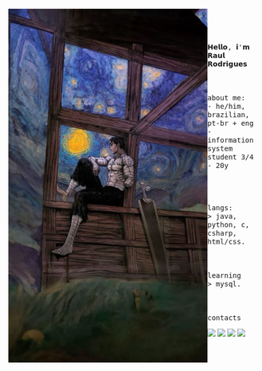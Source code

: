 <p float="left">
  <img src="https://github.com/raaulrodrigues/raaulrodrigues/blob/main/guts.jpg" width="400" align="left">
  <p float="left">
    <samp>
      <br>
      <br>
      <br>
      <br>
      𝗛𝗲𝗹𝗹𝗼, 𝗶'𝗺 𝗥𝗮𝘂𝗹 𝗥𝗼𝗱𝗿𝗶𝗴𝘂𝗲𝘀
      <br>
      <br>
      <br>
      <br>
      about me:<br>
             - he/him, brazilian, pt-br + eng<br>
             - information system student 3/4<br>
             - 20y<br>
      <br>
      <br>
      <br>
      <br>
      langs:<br>
          > java, python, c, csharp, html/css.
      <br>
      <br>
      <br>
      <br>
      learning<br>
        > mysql.
      <br>
      <br>
      <br>
      <br>
      contacts<br>
       <div style="display: inline_block"> 
              <a href="https://instagram.com/raaulrodriguees" align="center" target="_blank"><img src="https://img.shields.io/badge/-Instagram-%23E4405F?style=for-the-badge&logo=instagram&logoColor=white" target="_blank"></a>
              <a href="https://discord.gg/TzqTYWKK" target="_blank"><img src="https://img.shields.io/badge/Discord-7289DA?style=for-the-badge&logo=discord&logoColor=white" target="_blank"></a> 
              <a href = "mailto:rm.rodrigues0307@gmail.com"><img src="https://img.shields.io/badge/-Gmail-%23333?style=for-the-badge&logo=gmail&logoColor=white" target="_blank"></a>
                 <a href="https://www.linkedin.com/in/raaul-rodriguees/" target="_blank"><img src="https://img.shields.io/badge/-LinkedIn-%230077B5?style=for-the-badge&logo=linkedin&logoColor=white" target="_blank"></a> 
      </div>
    </samp>
  </p>
</p>
